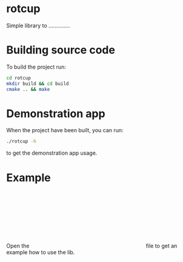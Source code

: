 # rotcup

Simple library to ..............

# Building source code

To build the project run:
```bash
cd rotcup
mkdir build && cd build
cmake .. && make
```

# Demonstration app

When the project have been built, you can run:
```bash
./rotcup -h
```
to get the demonstration app usage.

# Example
Open the ![main.cpp](cpp:src/main.cpp) file to get an example how to use the lib.
